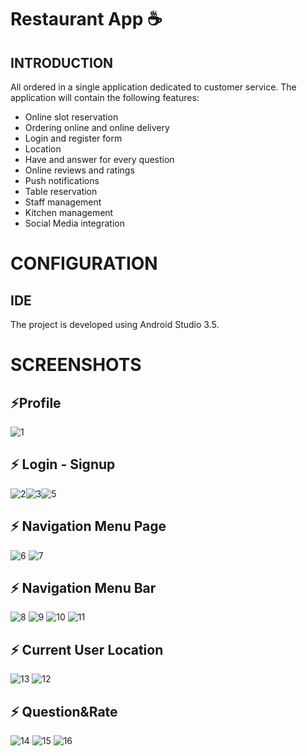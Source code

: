# Restaurant App :coffee: 

## INTRODUCTION
All ordered in a single application dedicated to customer service.
The application will contain the following features:
* Online slot reservation 
* Ordering online and online delivery
* Login and register form
* Location
* Have and answer for every question
* Online reviews and ratings
* Push notifications
* Table reservation
* Staff management
* Kitchen management
* Social Media integration

# CONFIGURATION
## IDE

The project is developed using Android Studio 3.5.

# SCREENSHOTS
 ## ⚡Profile
 ![1](https://user-images.githubusercontent.com/44116298/123417973-c4f4ac00-d5b8-11eb-9475-42b38bea7f2c.png)

 ## ⚡ Login - Signup
![2](https://user-images.githubusercontent.com/44116298/123417400-03d63200-d5b8-11eb-9f2a-7e2a07de114b.png)![3](https://user-images.githubusercontent.com/44116298/123417490-1badb600-d5b8-11eb-8801-2a8add1b9185.png)![5](https://user-images.githubusercontent.com/44116298/123417517-236d5a80-d5b8-11eb-84e7-9df3e2e67ada.png)

## ⚡ Navigation Menu Page
![6](https://user-images.githubusercontent.com/44116298/123417670-57488000-d5b8-11eb-9a92-5cc445b8f5e4.png)
![7](https://user-images.githubusercontent.com/44116298/123417714-64656f00-d5b8-11eb-8555-8e50e14de3e9.png)

## ⚡ Navigation Menu Bar
![8](https://user-images.githubusercontent.com/44116298/123418282-29177000-d5b9-11eb-9061-7e0b755ae0ff.png)
![9](https://user-images.githubusercontent.com/44116298/123418369-46e4d500-d5b9-11eb-9c41-eccbb437c00d.png)
![10](https://user-images.githubusercontent.com/44116298/123418395-4c421f80-d5b9-11eb-8db8-8148a8c429c2.png)
![11](https://user-images.githubusercontent.com/44116298/123418412-4f3d1000-d5b9-11eb-90ff-d94151e846ba.png)

## ⚡ Current User Location
![13](https://user-images.githubusercontent.com/44116298/123418546-74ca1980-d5b9-11eb-8855-7f460caab2b9.png)
![12](https://user-images.githubusercontent.com/44116298/123418521-6e3ba200-d5b9-11eb-9dc4-9cb56509081e.png)

## ⚡ Question&Rate
![14](https://user-images.githubusercontent.com/44116298/123418638-93c8ab80-d5b9-11eb-9f4d-24f095aeaff2.png)
![15](https://user-images.githubusercontent.com/44116298/123418679-a0e59a80-d5b9-11eb-8bfc-40c6a0a0b060.png)
![16](https://user-images.githubusercontent.com/44116298/123418725-acd15c80-d5b9-11eb-8608-21c939240401.png)







